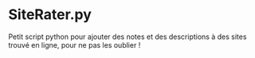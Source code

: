 # SiteRater.py
 Petit script python pour ajouter des notes et des descriptions à des sites trouvé en ligne, pour ne pas les oublier ! 
